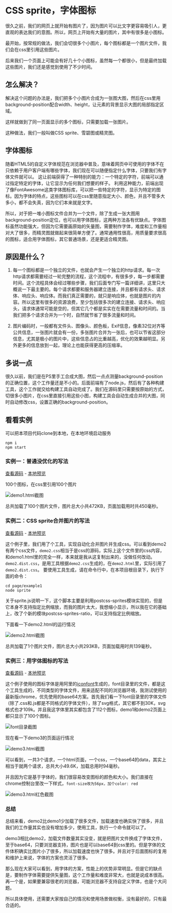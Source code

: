 # CSS sprite，字体图标

很久之前，我们的网页上就开始有图片了，因为图片可以比文字更容易吸引人，更直观的表达我们的意图。所以，网页上开始有大量的图片，其中有很多是小图标。

最开始，按常规的做法，我们会切很多个小图片，每个图标都是一个图片文件，我们会在css里引用这些图片。

后来我们一个页面上可能会有好几十个小图标，虽然每一个都很小，但是最终加载这些图片，我们还是感觉到使用了不少时间。


## 怎么解决？
解决这个问题的办法是，我们把多个小图片合成为一张图大图，然后在css里用background-position配合width、height，让元素的背景显示大图的局部指定区域。

这样就做到了同一页面显示的多个图标，只需要加载一张图片。

这种做法，我们一般叫做CSS sprite、雪碧图或精灵图。

## 字体图标

随着HTML5的自定义字体规范在浏览器中普及，意味着网页中可使用的字体不在只依赖于用户客户端有哪些字体，我们现在可以随便指定什么字体，只要我们有字体文件就可以。
这让前端获得了一种特别的能力：一个特定的字符，前端可以通过指定特定的字体，让它显示为任何我们想要的样子。
利用这种能力，前端出现了像FontAwesome这类字体图标库，可以把一些特定的字符，显示为特定的图标。因为字体的特点，这些图标可以在css里随意指定大小、颜色，并且不管多大多小，都不会失真，因为它们本来就是文字。

所以，对于把一堆小图标文件合并为一个文件，除了生成一张大图用background-position定位，也可以用字体图标，这两种方法各有优缺点。字体图标虽然功能强大，但因为它需要画原始的矢量图，需要制作字体，难度和工作量相对大了很多，而精灵图就做起来很简单方便了。通常通用性很高，用质量要求很高的图标，适合用字体图标，其它普通场景，还是更适合精灵图。

## 原因是什么？
1. 每一个图标都是一个独立的文件，也就会产生一个独立的http请求。每一次http请求都需要经过一轮完整的流程，这个流程中，有很多步，每一步都需要时间。这个流程具体会经过哪些步骤，我们后面专门写一篇详细讲，这里只大概说一下最主要的。每个请求都要和服务器建立连接，并且都有请求头、请求体、响应头、响应体。而我们真正需要的，就只是响应体，也就是图片的内容。所以这里有很多的资源浪费，至少包括很多次的建立连接、请求头、响应头，请求体通常可能是空的，但其它几个都是实实在在需要流量和时间的。当我们把多个请求合并为一个时，自然就节省了很多流量和时间。

2. 图片编码时，一般都有文件头、图像头、颜色板，Exif信息，像素32位对齐等公共信息，一张图片就会有一份，多张图片合并为一张后，也可以节省这部分信息，尤其是极小的图片中，这些信息占的比重越高，优化的效果越明显。另外更多的信息放到一起，理论上也能获得更高的压缩率。

## 多说一点

很久以前，我们是在PS里手工合成大图，然后一点点测量background-position的正确位置，这个工作量还是不小的。后面前端有了node.js，然后有了各种构建工具，这个工作就交给构建工具自动完成了。我们在源码里只需要按原始的方式，切很多小图片，在css里直接引用这些小图，构建工具会自动生成合并的大图，同时自动修改css，设置正确的background-position。

## 看看实例

可以把本项目代码clone到本地，在本地环境启动服务

```
npm i
npm start
```

### 实例一：普通没优化的写法

[查看源码](demo1.html) -
[本地预览](http://127.0.0.1:8083/page/example1/demo1.html)

100个图标，在css里引用100个图片

![demo1.html截图](img/demo1.png)

总共加载了100个图片文件，图片总大小共472KB，页面加载用时共450毫秒。

### 实例二：CSS sprite合并图片的写法

[查看源码](demo2.html) -
[本地预览](http://127.0.0.1:8083/page/example1/demo2.html)

这个例子里，我们用了个工具，实现自动化合并图片并生成css。可以看到demo2有两个css文件，`demo2.css`相当于是css的源码，实际上这个文件里的css内容，和demo1.html里的完全一样，本来就是我从这复制出来的，没做任何改动。`demo2.dist.css`，是用工具根据`demo2.css`生成的，在`demo2.html`里，实际引用了`demo2.dist.css`。
要使用工具生成，请在命令行中，在本项目根目录下，执行下面的命令：
```
cd page/example1
node sprite
```

关于sprite.js说明一下，这个脚本主要是利用postcss-sprites模块实现的，但是它本身不支持指定比例缩放，而我的图片太大，我想缩小显示，所以我在它的基础上，改了个新的模块postcss-sprites-ratio，可以支持指定比例缩放。

下面看一下demo2.html的运行情况

![demo2.html截图](img/demo2.png)

总共加载了1个图片文件，图片总大小共293KB，页面加载用时共139毫秒。

### 实例三：用字体图标的写法

[查看源码](demo3.html) -
[本地预览](http://127.0.0.1:8083/page/example1/demo3.html)

这个例子使用的图标字体是用阿里的[iconfont](https://www.iconfont.cn)生成的，font目录里的文件，都是这个工具生成的，不同类型的字体文件，用来适配不同的浏览器环境，我测试使用的最新版chrome，优先使用的base64方案。首先我们看一下font目录里的字体文件（除了.css和.js都是不同格式的字体文件），除了svg格式，其它都不到30K，svg格式也才109k。并且我这字体里其实都包含了112个图标，demo1和demo2页面上都只显示了100个图标。

![font目录截图](img/font.png)

现在看一下demo3的页面运行情况

![demo3.html截图](img/demo3.png)

可以看到，一共3个请求，一个html页面，一个css，一个base64的data，其实上相当于就两个请求，总共大小49.6K，加载总用时94毫秒。

并且因为它是基于字体的，我们很容易改变图标的颜色和大小。我们直接在chrome控制台里改一下样式，`font-size改为56px，加个color: red`

![demo3.html红色截图](img/demo3red.png)


### 总结

总结来看，demo2比demo1少加载了很多文件，加载速度也确实快了很多，并且我们的工作量其实也没有增加多少，使用工具，执行一个命令就可以了。

demo3相比demo2，加载文件数量其实没变，就是把图片文件换成了字体文件，至于base64，只要浏览器支持，图片也是可以base64到css里的。但是字体的文件体积确实比图片小了很多，所以加载速度也快了很多。并且对于后面图标的复用和维护上来说，字体的方案也灵活了很多。

那么现在大家可以看到，用字体的方案，性能上的优势非常明显。但是它的缺点是，要制作字体需要提供矢量图，这个工作量和难度非常大，也就是说成本很高。再一个是，如果要兼容很老的浏览器，可能浏览器不支持自定义字体，也是个大问题。

所以具体使用，还需要大家按自己的情况和使用场景做权衡，没有最好的，只有最合适的。